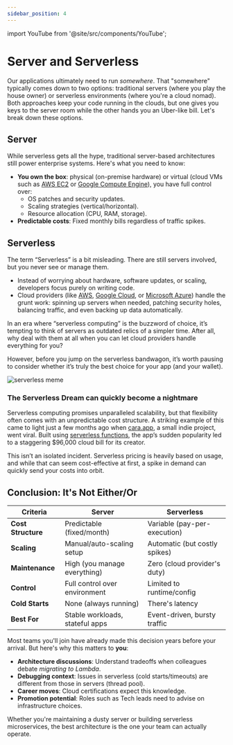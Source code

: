 ```yaml
---
sidebar_position: 4
---
```


import YouTube from '@site/src/components/YouTube';

# Server and Serverless

Our applications ultimately need to run _somewhere_. That "somewhere" typically comes down to two options: traditional servers (where you play the house owner) or serverless environments (where you're a cloud nomad). Both approaches keep your code running in the clouds, but one gives you keys to the server room while the other hands you an Uber-like bill. Let's break down these options.

## Server

While serverless gets all the hype, traditional server-based architectures still power enterprise systems. Here's what you need to know:

* **You own the box**: physical (on-premise hardware) or virtual (cloud VMs such as [AWS EC2](https://aws.amazon.com/ec2/) or [Google Compute Engine](https://cloud.google.com/products/compute)), you have full control over:
  * OS patches and security updates.
  * Scaling strategies (vertical/horizontal).
  * Resource allocation (CPU, RAM, storage).
* **Predictable costs**: Fixed monthly bills regardless of traffic spikes.

## Serverless

The term “Serverless” is a bit misleading. There are still servers involved, but you never see or manage them.

* Instead of worrying about hardware, software updates, or scaling, developers focus purely on writing code.
* Cloud providers (like [AWS](https://aws.amazon.com/), [Google Cloud](https://cloud.google.com/), or [Microsoft Azure](https://portal.azure.com/)) handle the grunt work: spinning up servers when needed, patching security holes, balancing traffic, and even backing up data automatically.

In an era where “serverless computing” is the buzzword of choice, it’s tempting to think of servers as outdated relics of a simpler time. After all, why deal with them at all when you can let cloud providers handle everything for you?

However, before you jump on the serverless bandwagon, it’s worth pausing to consider whether it’s truly the best choice for your app (and your wallet).

<div>
  <img src={require('@site/static/img/prior-recommended-knowledge/serverless-meme.png').default} alt="serverless meme" />
</div>

### The Serverless Dream can quickly become a nightmare

Serverless computing promises unparalleled scalability, but that flexibility often comes with an unpredictable cost structure. A striking example of this came to light just a few months ago when [cara.app](https://cara.app/explore), a small indie project, went viral. Built using [serverless functions](https://www.splunk.com/en_us/blog/learn/serverless-functions.html), the app’s sudden popularity led to a staggering $96,000 cloud bill for its creator.

<YouTube id="SCIfWhAheVw" />

This isn’t an isolated incident. Serverless pricing is heavily based on usage, and while that can seem cost-effective at first, a spike in demand can quickly send your costs into orbit.

## Conclusion: It's Not Either/Or

| Criteria           | Server                          | Serverless                    |
|--------------------|---------------------------------|-------------------------------|
| **Cost Structure** | Predictable (fixed/month)       | Variable (pay-per-execution)  |
| **Scaling**        | Manual/auto-scaling setup       | Automatic (but costly spikes) |
| **Maintenance**    | High (you manage everything)    | Zero (cloud provider's duty)  |
| **Control**        | Full control over environment   | Limited to runtime/config     |
| **Cold Starts**    | None (always running)           | There's latency               |
| **Best For**       | Stable workloads, stateful apps | Event-driven, bursty traffic  |

Most teams you'll join have already made this decision years before your arrival. But here's why this matters to **you**:

* **Architecture discussions**: Understand tradeoffs when colleagues debate _migrating to Lambda_.
* **Debugging context**: Issues in serverless (cold starts/timeouts) are different from those in servers (thread pool).
* **Career moves**: Cloud certifications expect this knowledge.
* **Promotion potential**: Roles such as Tech leads need to advise on infrastructure choices.

Whether you're maintaining a dusty server or building serverless microservices, the best architecture is the one your team can actually operate.